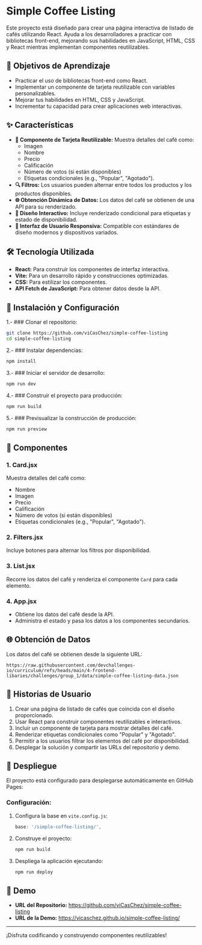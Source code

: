 # Simple Coffee Listing

Este proyecto está diseñado para crear una página interactiva de listado de cafés utilizando React. Ayuda a los desarrolladores a practicar con bibliotecas front-end, mejorando sus habilidades en JavaScript, HTML, CSS y React mientras implementan componentes reutilizables.

## 🎯 Objetivos de Aprendizaje
- Practicar el uso de bibliotecas front-end como React.
- Implementar un componente de tarjeta reutilizable con variables personalizables.
- Mejorar tus habilidades en HTML, CSS y JavaScript.
- Incrementar tu capacidad para crear aplicaciones web interactivas.

## ✨ Características
- **🎴 Componente de Tarjeta Reutilizable:** Muestra detalles del café como:
  - Imagen
  - Nombre
  - Precio
  - Calificación
  - Número de votos (si están disponibles)
  - Etiquetas condicionales (e.g., "Popular", "Agotado").
- **🔍 Filtros:** Los usuarios pueden alternar entre todos los productos y los productos disponibles.
- **🌐 Obtención Dinámica de Datos:** Los datos del café se obtienen de una API para su renderizado.
- **🎨 Diseño Interactivo:** Incluye renderizado condicional para etiquetas y estado de disponibilidad.
- **📱 Interfaz de Usuario Responsiva:** Compatible con estándares de diseño modernos y dispositivos variados.

## 🛠️ Tecnología Utilizada
- **React:** Para construir los componentes de interfaz interactiva.
- **Vite:** Para un desarrollo rápido y construcciones optimizadas.
- **CSS:** Para estilizar los componentes.
- **API Fetch de JavaScript:** Para obtener datos desde la API.

## 🚀 Instalación y Configuración

1.- ### Clonar el repositorio:
```bash
git clone https://github.com/viCasChez/simple-coffee-listing
cd simple-coffee-listing
```

2.- ### Instalar dependencias:
```bash
npm install
```

3.- ### Iniciar el servidor de desarrollo:
```bash
npm run dev
```

4.- ### Construir el proyecto para producción:
```bash
npm run build
```

5.- ### Previsualizar la construcción de producción:
```bash
npm run preview
```

## 🧩 Componentes

### 1. **Card.jsx**
Muestra detalles del café como:
- Nombre
- Imagen
- Precio
- Calificación
- Número de votos (si están disponibles)
- Etiquetas condicionales (e.g., "Popular", "Agotado").

### 2. **Filters.jsx**
Incluye botones para alternar los filtros por disponibilidad.

### 3. **List.jsx**
Recorre los datos del café y renderiza el componente `Card` para cada elemento.

### 4. **App.jsx**
- Obtiene los datos del café desde la API.
- Administra el estado y pasa los datos a los componentes secundarios.

## 🌐 Obtención de Datos
Los datos del café se obtienen desde la siguiente URL:
```
https://raw.githubusercontent.com/devchallenges-io/curriculum/refs/heads/main/4-frontend-libaries/challenges/group_1/data/simple-coffee-listing-data.json
```

## 📖 Historias de Usuario
1. Crear una página de listado de cafés que coincida con el diseño proporcionado.
2. Usar React para construir componentes reutilizables e interactivos.
3. Incluir un componente de tarjeta para mostrar detalles del café.
4. Renderizar etiquetas condicionales como "Popular" y "Agotado".
5. Permitir a los usuarios filtrar los elementos del café por disponibilidad.
6. Desplegar la solución y compartir las URLs del repositorio y demo.

## 🚢 Despliegue

El proyecto está configurado para desplegarse automáticamente en GitHub Pages:

### Configuración:
1. Configura la base en `vite.config.js`:
   ```javascript
   base: '/simple-coffee-listing/',
   ```
2. Construye el proyecto:
   ```bash
   npm run build
   ```
3. Despliega la aplicación ejecutando:
   ```bash
   npm run deploy
   ```

## 🌟 Demo
- **URL del Repositorio:** https://github.com/viCasChez/simple-coffee-listing
- **URL de la Demo:** https://vicaschez.github.io/simple-coffee-listing/

---

¡Disfruta codificando y construyendo componentes reutilizables!

